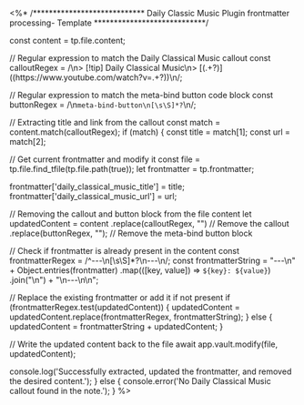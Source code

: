 <%*
/****************************
Daily Classic Music Plugin frontmatter processing- Template
 ****************************/

const content = tp.file.content;

// Regular expression to match the Daily Classical Music callout
const calloutRegex = /\n> \[!tip\] Daily Classical Music\n> \[(.+?)\]\((https:\/\/www\.youtube\.com\/watch\?v=.+?)\)\n/;

// Regular expression to match the meta-bind button code block
const buttonRegex = /\n```meta-bind-button\n[\s\S]*?```\n/;

// Extracting title and link from the callout
const match = content.match(calloutRegex);
if (match) {
  const title = match[1];
  const url = match[2];
  
  // Get current frontmatter and modify it
  const file = tp.file.find_tfile(tp.file.path(true));
  let frontmatter = tp.frontmatter;

  frontmatter['daily_classical_music_title'] = title;
  frontmatter['daily_classical_music_url'] = url;

  // Removing the callout and button block from the file content
  let updatedContent = content
    .replace(calloutRegex, "")  // Remove the callout
    .replace(buttonRegex, "");  // Remove the meta-bind button block

  // Check if frontmatter is already present in the content
  const frontmatterRegex = /^---\n[\s\S]*?\n---\n/;
  const frontmatterString = "---\n" + Object.entries(frontmatter)
    .map(([key, value]) => `${key}: ${value}`)
    .join("\n") + "\n---\n\n";

  // Replace the existing frontmatter or add it if not present
  if (frontmatterRegex.test(updatedContent)) {
    updatedContent = updatedContent.replace(frontmatterRegex, frontmatterString);
  } else {
    updatedContent = frontmatterString + updatedContent;
  }

  // Write the updated content back to the file
  await app.vault.modify(file, updatedContent);

  console.log('Successfully extracted, updated the frontmatter, and removed the desired content.');
} else {
  console.error('No Daily Classical Music callout found in the note.');
}
%>